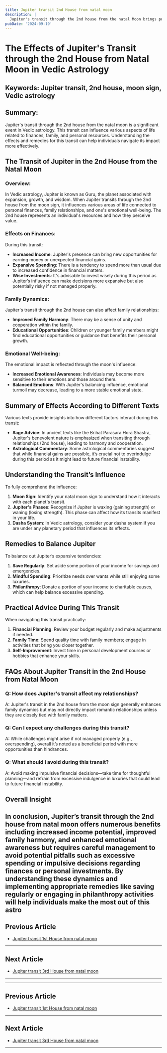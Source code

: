 ```yaml
---
title: Jupiter transit 2nd House from natal moon
description: |
  Jupiter's transit through the 2nd house from the natal Moon brings positive outcomes, including wealth acquisition, freedom from enemies, and overall happiness. The individual may also experience financial gains, mental peace, and improved relationships with family members.
pubDate: '2024-09-19'
---
```


# The Effects of Jupiter's Transit through the 2nd House from Natal Moon in Vedic Astrology

## Keywords: Jupiter transit, 2nd house, moon sign, Vedic astrology

## Summary:
Jupiter's transit through the 2nd house from the natal moon is a significant event in Vedic astrology. This transit can influence various aspects of life related to finances, family, and personal resources. Understanding the effects and remedies for this transit can help individuals navigate its impact more effectively.

## The Transit of Jupiter in the 2nd House from the Natal Moon

### Overview:
In Vedic astrology, Jupiter is known as Guru, the planet associated with expansion, growth, and wisdom. When Jupiter transits through the 2nd house from the moon sign, it influences various areas of life connected to personal finances, family relationships, and one's emotional well-being. The 2nd house represents an individual's resources and how they perceive value.

### Effects on Finances:
During this transit:
- **Increased Income**: Jupiter's presence can bring new opportunities for earning money or unexpected financial gains.
- **Expansive Spending**: There is a tendency to spend more than usual due to increased confidence in financial matters.
- **Wise Investments**: It's advisable to invest wisely during this period as Jupiter’s influence can make decisions more expansive but also potentially risky if not managed properly.

### Family Dynamics:
Jupiter's transit through the 2nd house can also affect family relationships:
- **Improved Family Harmony**: There may be a sense of unity and cooperation within the family.
- **Educational Opportunities**: Children or younger family members might find educational opportunities or guidance that benefits their personal growth.

### Emotional Well-being:
The emotional impact is reflected through the moon's influence:
- **Increased Emotional Awareness**: Individuals may become more sensitive to their emotions and those around them.
- **Balanced Emotions**: With Jupiter's balancing influence, emotional turmoil may decrease, leading to a more stable emotional state.

## Summary of Effects According to Different Texts

Various texts provide insights into how different factors interact during this transit:

* **Sage Advice**: In ancient texts like the Brihat Parasara Hora Shastra, Jupiter's benevolent nature is emphasized when transiting through relationships (2nd house), leading to harmony and cooperation.
* **Astrological Commentary**: Some astrological commentaries suggest that while financial gains are possible, it’s crucial not to overindulge during this period as it might lead to future financial instability.

## Understanding the Transit’s Influence

To fully comprehend the influence:
1. **Moon Sign**: Identify your natal moon sign to understand how it interacts with each planet's transit.
2. **Jupiter's Phases**: Recognize if Jupiter is waxing (gaining strength) or waning (losing strength). This phase can affect how its transits manifest in your life.
3. **Dasha System**: In Vedic astrology, consider your dasha system if you are under any planetary period that influences its effects.

## Remedies to Balance Jupiter

To balance out Jupiter’s expansive tendencies:
1. **Save Regularly**: Set aside some portion of your income for savings and emergencies.
2. **Mindful Spending**: Prioritize needs over wants while still enjoying some luxuries.
3. **Philanthropy**: Donate a portion of your income to charitable causes, which can help balance excessive spending.

## Practical Advice During This Transit

When navigating this transit practically:
1. **Financial Planning**: Review your budget regularly and make adjustments if needed.
2. **Family Time**: Spend quality time with family members; engage in activities that bring you closer together.
3. **Self-Improvement**: Invest time in personal development courses or hobbies that enhance your skills.

## FAQs About Jupiter Transit in the 2nd House from Natal Moon

### Q: How does Jupiter's transit affect my relationships?
A: Jupiter's transit in the 2nd house from the moon sign generally enhances family dynamics but may not directly impact romantic relationships unless they are closely tied with family matters.

### Q: Can I expect any challenges during this transit?
A: While challenges might arise if not managed properly (e.g., overspending), overall it’s noted as a beneficial period with more opportunities than hindrances.

### Q: What should I avoid during this transit?
A: Avoid making impulsive financial decisions—take time for thoughtful planning—and refrain from excessive indulgence in luxuries that could lead to future financial instability.

## Overall Insight

In conclusion, Jupiter’s transit through the 2nd house from natal moon offers numerous benefits including increased income potential, improved family harmony, and enhanced emotional awareness but requires careful management to avoid potential pitfalls such as excessive spending or impulsive decisions regarding finances or personal investments.
By understanding these dynamics and implementing appropriate remedies like saving regularly or engaging in philanthropy activities will help individuals make the most out of this astro
---

## Previous Article
- [Jupiter transit 1st House from natal moon](200501_Jupiter_transit_1st_House_from_natal_moon.md)

---

## Next Article
- [Jupiter transit 3rd House from natal moon](200503_Jupiter_transit_3rd_House_from_natal_moon.md)

---
---

## Previous Article
- [Jupiter transit 1st House from natal moon](200501_Jupiter_transit_1st_House_from_natal_moon.md)

---

## Next Article
- [Jupiter transit 3rd House from natal moon](200503_Jupiter_transit_3rd_House_from_natal_moon.md)

---
